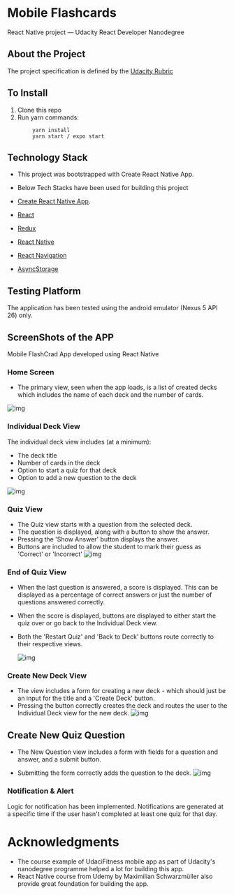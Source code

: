 # Mobile Flashcards

React Native project — Udacity React Developer Nanodegree

## About the Project

The project specification is defined by the [Udacity Rubric](https://review.udacity.com/#!/rubrics/1021/view)

## To Install

1. Clone this repo
2. Run yarn commands:

```
		yarn install
		yarn start / expo start
```

## Technology Stack

- This project was bootstrapped with Create React Native App.
- Below Tech Stacks have been used for building this project

- [Create React Native App](https://github.com/react-community/create-react-native-app).
- [React](https://reactjs.org/)
- [Redux](https://redux.js.org/)
- [React Native](https://facebook.github.io/react-native/)
- [React Navigation](https://reactnavigation.org/)
- [AsyncStorage](https://facebook.github.io/react-native/docs/asyncstorage.html)

## Testing Platform

The application has been tested using the android emulator (Nexus 5 API 26) only.

## ScreenShots of the APP

Mobile FlashCrad App developed using React Native

### Home Screen

- The primary view, seen when the app loads, is a list of created decks which includes the name of each deck and the number of cards.

![img](assets/screenshots/initial_screen.png)

### Individual Deck View

The individual deck view includes (at a minimum):

- The deck title
- Number of cards in the deck
- Option to start a quiz for that deck
- Option to add a new question to the deck

![img](assets/screenshots/individual_deck_view.png)

### Quiz View

- The Quiz view starts with a question from the selected deck.
- The question is displayed, along with a button to show the answer.
- Pressing the 'Show Answer' button displays the answer.
- Buttons are included to allow the student to mark their guess as 'Correct' or 'Incorrect'
  ![img](assets/screenshots/quiz_view.png)

### End of Quiz View

- When the last question is answered, a score is displayed. This can be displayed as a percentage of correct answers or just the number of questions answered correctly.
- When the score is displayed, buttons are displayed to either start the quiz over or go back to the Individual Deck view.
- Both the 'Restart Quiz' and 'Back to Deck' buttons route correctly to their respective views.

  ![img](assets/screenshots/end_quiz_view.png)

### Create New Deck View

- The view includes a form for creating a new deck - which should just be an input for the title and a 'Create Deck' button.
- Pressing the button correctly creates the deck and routes the user to the Individual Deck view for the new deck.
  ![img](assets/screenshots/create_deck.png)

## Create New Quiz Question

- The New Question view includes a form with fields for a question and answer, and a submit button.

- Submitting the form correctly adds the question to the deck.
  ![img](assets/screenshots/add_card.png)

### Notification & Alert

Logic for notification has been implemented. Notifications are generated at a specific time if the user hasn't completed at least one quiz for that day.

# Acknowledgments

- The course example of UdaciFitness mobile app as part of Udacity's nanodegree programme helped a lot for building this app.
- React Native course from Udemy by Maximilian Schwarzmüller also provide great foundation for building the app.
